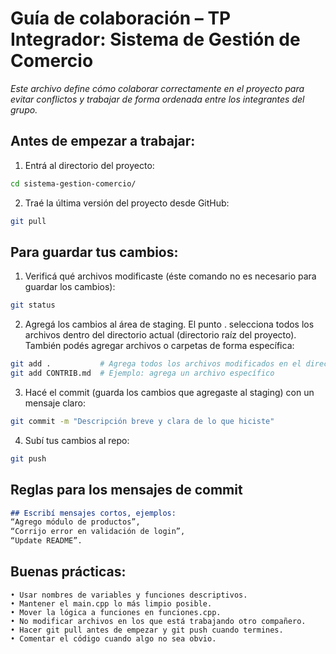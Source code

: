 # Guía de colaboración – TP Integrador: Sistema de Gestión de Comercio

*Este archivo define cómo colaborar correctamente en el proyecto para evitar*
*conflictos y trabajar de forma ordenada entre los integrantes del grupo.*

## Antes de empezar a trabajar:
1. Entrá al directorio del proyecto:
```sh
cd sistema-gestion-comercio/
```

2. Traé la última versión del proyecto desde GitHub:
```sh
git pull
```

## Para guardar tus cambios:
1. Verificá qué archivos modificaste (éste comando no es necesario para guardar los cambios):
```sh
git status
```

2. Agregá los cambios al área de staging.
El punto . selecciona todos los archivos dentro del directorio actual (directorio raíz del proyecto). También podés agregar archivos o carpetas de forma específica:
```sh
git add .           # Agrega todos los archivos modificados en el directorio actual y sus subdirectorios
git add CONTRIB.md  # Ejemplo: agrega un archivo específico
```

3. Hacé el commit (guarda los cambios que agregaste al staging) con un mensaje claro:
```sh
git commit -m "Descripción breve y clara de lo que hiciste"
```

4. Subí tus cambios al repo:
```sh
git push
```

## Reglas para los mensajes de commit
```markdown
## Escribí mensajes cortos, ejemplos:
“Agrego módulo de productos”,
“Corrijo error en validación de login”,
“Update README”.
```

## Buenas prácticas:
```text
• Usar nombres de variables y funciones descriptivos.
• Mantener el main.cpp lo más limpio posible.
• Mover la lógica a funciones en funciones.cpp.
• No modificar archivos en los que está trabajando otro compañero.
• Hacer git pull antes de empezar y git push cuando termines.
• Comentar el código cuando algo no sea obvio.
```